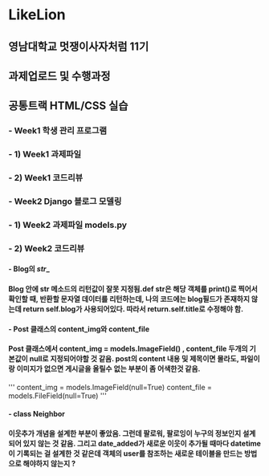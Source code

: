 # LikeLion


## 영남대학교 멋쟁이사자처럼 11기 
## 과제업로드 및 수행과정
## 공통트랙 HTML/CSS 실습
  ### - Week1 학생 관리 프로그램
  ### - 1) Week1 과제파일
  ### - 2) Week1 코드리뷰
  ### - Week2 Django 블로그 모델링 
  ### - 1) Week2 과제파일 models.py

  ### - 2) Week2 코드리뷰 
  #### - Blog의 _str__
  #### Blog 안에 str 메소드의 리턴값이 잘못 지정됨.def str은 해당 객체를 print()로 찍어서 확인할 때, 반환할 문자열 데이터를 리턴하는데, 나의 코드에는 blog필드가 존재하지 않는데 return self.blog가 사용되어있다. 따라서 return.self.title로 수정해야 함.
  #### - Post 클래스의 content_img와 content_file
  #### Post 클래스에서 content_img = models.ImageField() , content_file 두개의 기본값이 null로 지정되어야할 것 같음. post의 content 내용 및 제목이면 몰라도, 파일이랑 이미지가 없으면 게시글을 올릴수 없는 부분이 좀 어색한것 같음. 
  ''' content_img = models.ImageField(null=True)
      content_file = models.FileField(null=True)
  '''
  #### - class Neighbor
  #### 이웃추가 개념을 설계한 부분이 좋았음. 그런데 팔로워, 팔로잉이 누구의 정보인지 설계되어 있지 않는 것 같음. 그리고 date_added가 새로운 이웃이 추가될 때마다 datetime이 기록되는 걸 설계한 것 같은데 객체의 user를 참조하는 새로운 테이블을 만드는 방법으로 해야하지 않는지 ?